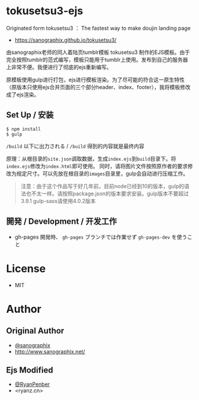 # tokusetsu3-ejs
Originated form tokusetsu3 ：
The fastest way to make doujin landing page

- <https://sanographix.github.io/tokusetsu3/>


由sanographix老师的同人着陆页tumblr模板 tokusetsu3 制作的EJS模板。由于完全按照tumblr的范式编写，模板只能用于tumblr上使用。发布到自己的服务器上非常不便。我便进行了彻底的ejs重新编写。

原模板使用gulp进行打包，ejs进行模板渲染。为了尽可能的符合这一原生特性（原版本只使用ejs合并页面的三个部分header、index、footer），我将模板修改成了ejs渲染。



## Set Up / 安装

    $ npm install
    $ gulp

`/build` 以下に出力される / `/build` 得到的内容就是最终内容

原理：从根目录的`site.json`调取数据，生成`index.ejs`到`build`目录下。将`index.ejs`修改为`index.html`即可使用。
同时，请将图片文件按照原作者的要求修改为规定尺寸。可以先放在根目录的`images`目录里，gulp会自动进行压缩工作。

> 注意：由于这个作品写于好几年前，目前node已经到10的版本，gulp的语法也不太一样。请按照package.json的版本要求安装。gulp版本不要超过3.9.1
> gulp-sass请使用4.0.2版本

## 開発 / Development / 开发工作

- gh-pages 開発時、 `gh-pages` ブランチでは作業せず `gh-pages-dev` を使うこと

# License

- MIT

# Author

## Original Author
- [@sanographix](https://twitter.com/sanographix)
- <http://www.sanographix.net/>

## Ejs Modified
- [@RyanPenber](http://ryanz.cn)
- <ryanz.cn>


